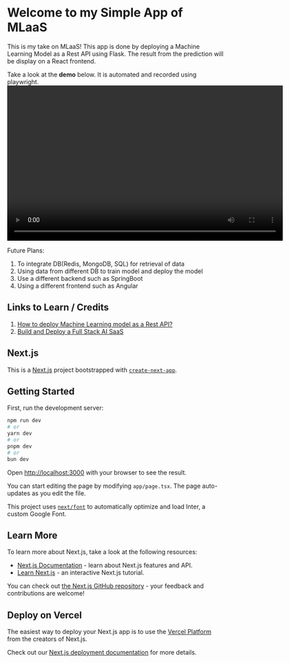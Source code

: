 # Welcome to my Simple App of MLaaS

This is my take on MLaaS!
This app is done by deploying a Machine Learning Model as a Rest API using Flask.
The result from the prediction will be display on a React frontend.

Take a look at the **demo** below.
It is automated and recorded using playwright.
<video width="640" height="360" controls>
  <source src="demo/Demo.webm" type="video/mp4">
</video>

Future Plans:

1. To integrate DB(Redis, MongoDB, SQL) for retrieval of data
2. Using data from different DB to train model and deploy the model
3. Use a different backend such as SpringBoot
4. Using a different frontend such as Angular

## Links to Learn / Credits

1. [How to deploy Machine Learning model as a Rest API?](https://www.youtube.com/watch?v=AZfJ8buL5II&list=PLU6NNgLin9kpcUiY0ZBWrWd7xeuJJkyOB&index=3)
2. [Build and Deploy a Full Stack AI SaaS](https://www.youtube.com/watch?v=bZFedu-0emE)

## Next.js

This is a [Next.js](https://nextjs.org/) project bootstrapped with [`create-next-app`](https://github.com/vercel/next.js/tree/canary/packages/create-next-app).

## Getting Started

First, run the development server:

```bash
npm run dev
# or
yarn dev
# or
pnpm dev
# or
bun dev
```

Open [http://localhost:3000](http://localhost:3000) with your browser to see the result.

You can start editing the page by modifying `app/page.tsx`. The page auto-updates as you edit the file.

This project uses [`next/font`](https://nextjs.org/docs/basic-features/font-optimization) to automatically optimize and load Inter, a custom Google Font.

## Learn More

To learn more about Next.js, take a look at the following resources:

- [Next.js Documentation](https://nextjs.org/docs) - learn about Next.js features and API.
- [Learn Next.js](https://nextjs.org/learn) - an interactive Next.js tutorial.

You can check out [the Next.js GitHub repository](https://github.com/vercel/next.js/) - your feedback and contributions are welcome!

## Deploy on Vercel

The easiest way to deploy your Next.js app is to use the [Vercel Platform](https://vercel.com/new?utm_medium=default-template&filter=next.js&utm_source=create-next-app&utm_campaign=create-next-app-readme) from the creators of Next.js.

Check out our [Next.js deployment documentation](https://nextjs.org/docs/deployment) for more details.
